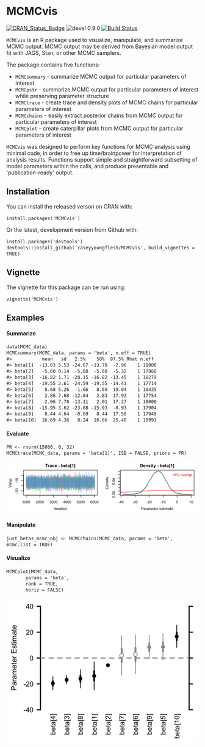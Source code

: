 MCMCvis
====

[![CRAN_Status_Badge](http://www.r-pkg.org/badges/version/MCMCvis)](http://cran.r-project.org/package=MCMCvis) ![devel 0.9.0](https://img.shields.io/badge/devel-0.9.0-blue.svg) [![Build Status](https://travis-ci.org/caseyyoungflesh/MCMCvis.svg?branch=master)](https://travis-ci.org/caseyyoungflesh/MCMCvis) 

`MCMCvis` is an R package used to visualize, manipulate, and summarize MCMC output. MCMC output may be derived from Bayesian model output fit with JAGS, Stan, or other MCMC samplers.

The package contains five functions:

- `MCMCsummary` - summarize MCMC output for particular parameters of interest
- `MCMCpstr` - summarize MCMC output for particular parameters of interest while preserving parameter structure
- `MCMCtrace` - create trace and density plots of MCMC chains for particular parameters of interest
- `MCMCchains` - easily extract posterior chains from MCMC output for particular parameters of interest
- `MCMCplot` - create caterpillar plots from MCMC output for particular parameters of interest

`MCMCvis` was designed to perform key functions for MCMC analysis using minimal code, in order to free up time/brainpower for interpretation of analysis results. Functions support simple and straightforward subsetting of model parameters within the calls, and produce presentable and 'publication-ready' output.

Installation
------------

You can install the released verson on CRAN with:
```{r}
install.packages('MCMCvis')
```

Or the latest, development version from Github with:
```{r}
install.packages('devtools')
devtools::install_github('caseyyoungflesh/MCMCvis', build_vignettes = TRUE)
```

Vignette
--------

The vignette for this package can be run using:
```{r}
vignette('MCMCvis')
```

Examples
--------

#### Summarize

```{r}
data(MCMC_data)
MCMCsummary(MCMC_data, params = 'beta', n.eff = TRUE)
#>           mean   sd   2.5%    50%  97.5% Rhat n.eff
#> beta[1]  -13.83 5.53 -24.67 -13.78  -2.96    1 18000
#> beta[2]   -5.60 0.14  -5.88  -5.60  -5.32    1 17868
#> beta[3]  -16.82 1.71 -20.15 -16.82 -13.45    1 18279
#> beta[4]  -19.55 2.61 -24.59 -19.55 -14.41    1 17714
#> beta[5]    8.68 5.26  -1.66   8.69  19.04    1 18435
#> beta[6]    2.86 7.68 -12.04   2.83  17.93    1 17754
#> beta[7]    2.06 7.78 -13.11   2.01  17.27    1 18000
#> beta[8]  -15.95 3.62 -23.08 -15.93  -8.93    1 17904
#> beta[9]    8.44 4.64  -0.69   8.44  17.58    1 17949
#> beta[10]  16.69 4.36   8.24  16.66  25.40    1 18993
```

#### Evaluate

```{r}
PR <- rnorm(15000, 0, 32)
MCMCtrace(MCMC_data, params = 'beta[1]', ISB = FALSE, priors = PR)
```
![](Evaluate_ex.png)


#### Manipulate

```{r}
just_betas_mcmc_obj <- MCMCchains(MCMC_data, params = 'beta', mcmc.list = TRUE)
```

#### Visualize

```{r}
MCMCplot(MCMC_data, 
       params = 'beta', 
       rank = TRUE,
       horiz = FALSE)
```
![](Viz_ex.png)
